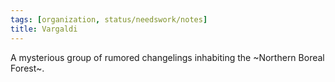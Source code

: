 ```yaml
---
tags: [organization, status/needswork/notes]
title: Vargaldi
---
```


A mysterious group of rumored changelings inhabiting the ~Northern Boreal Forest~.

